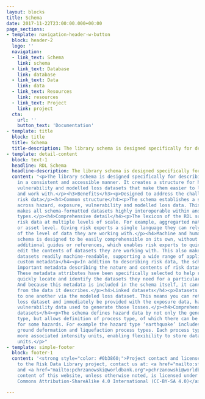 ```yaml
---
layout: blocks
title: Schema
date: 2017-11-22T23:00:00.000+00:00
page_sections:
- template: navigation-header-w-button
  block: header-2
  logo: ''
  navigation:
  - link_text: Schema
    link: schema
  - link_text: Database
    link: database
  - link_text: Data
    link: data
  - link_text: Resources
    link: resources
  - link_text: Project
    link: project
  cta:
    url: ''
    button_text: 'Documentation'
- template: title
  block: title
  title: Schema
  title-description: The library schema is designed specifically for describing risk data in a consistent and accessible manner. It creates a structure for hazard, exposure, vulnerability and modelled loss datasets that make them easier to locate, understand and work with.
- template: detail-content
  block: text-1
  headline: RDL Schema
  headline-description: The library schema is designed specifically for describing risk data in a consistent and accessible manner. It creates a structure for hazard, exposure, vulnerability and modelled loss datasets that make them easier to locate, understand and work with.
  content: "<p>The library schema is designed specifically for describing risk data
    in a consistent and accessible manner. It creates a structure for hazard, exposure,
    vulnerability and modelled loss datasets that make them easier to locate, understand
    and work with.</p><h3>Benefits</h3><p>Designed to address the challenges of managing
    risk data</p><h4>Common structure</h4><p>The schema establishes a shared syntax
    across hazard, exposure, vulnerability and modelled loss data. This common foundation
    makes all schema-formatted datasets highly interoperable within and between data
    types.</p><h4>Comprehensive detail</h4><p>The lexicon of the RDL schema describes
    risk data at multiple levels of scale. For example, aggregarted national level
    or asset level. Giving risk experts a single language they can rely on, regardless
    of the level of data they are working with.</p><h4>Machine and human-readable</h4><p>The
    schema is designed to be easily comprehensible on its own, without the need for
    additional guides or references, which enables risk experts to quickly grasp and
    edit the contents of datasets they are working with. This also makes schema-formatted
    datasets readily machine-readable, supporting a wide range of applications.</p><h4>Self-contained
    custom metadata</h4><p>In addition to describing risk data, the schema also contains
    important metadata describing the nature and contents of risk datasets themselves.
    These metadata attributes have been specifically selected to help risk experts
    quickly locate and identify the datasets they need for a particular assessment.
    And because this metadata is included in the schema itself, it cannot become separated
    from the data it describes.</p><h4>Linked datasets</h4><p>Datasets can be connected
    to one another via the modeled loss dataset. This means you can retrieve a modeled
    loss dataset and immediately be provided with the exposure data, hazard data and
    vulnerability data used to generate those losses.</p><h4>Comprehensive hazard
    datasets</h4><p>The schema defines hazard data by not only the general hazard
    type, but allows definition of process type, of which there can be more than one
    for some hazards. For example the hazard type ‘earthquake’ includes ground shaking,
    ground deformation and liquefaction process types. Each process type has one or
    more associated intensity units, enabling flexibility to store data in original
    units.</p>"
- template: simple-footer
  block: footer-1
  content: '<strong style="color: #0b3860;">Project contact and license</strong><br/>To learn more or contribute
    to the Risk Data Library project, contact us at: <a href="mailto:sfraser@worldbank.org">sfraser@worldbank.org</a>
    and <a href="mailto:pchrzanowski@worldbank.org">pchrzanowski@worldbank.org</a><br/>The
    content of this website, unless otherwise noted, is licensed under <a href="https://creativecommons.org/licenses/by-sa/4.0/legalcode">Creative
    Commons Attribution-ShareAlike 4.0 International (CC-BY-SA 4.0)</a>'

---
```

